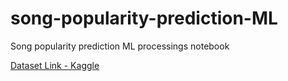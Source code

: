 # song-popularity-prediction-ML

Song popularity prediction ML processings notebook


[Dataset Link - Kaggle](https://www.kaggle.com/datasets/yamaerenay/spotify-dataset-19212020-600k-tracks)
